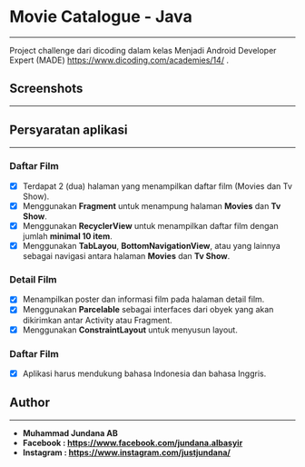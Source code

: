 # Movie Catalogue - Java
--------------------------------------------------------------------------------------------
Project challenge dari dicoding dalam kelas Menjadi Android Developer Expert (MADE)
https://www.dicoding.com/academies/14/ . 

## Screenshots
--------------------------------------------------------------------------------------------


## Persyaratan aplikasi
--------------------------------------------------------------------------------------------
### Daftar Film
* [x] Terdapat 2 (dua) halaman yang menampilkan daftar film (Movies dan Tv Show).
* [x] Menggunakan **Fragment** untuk menampung halaman **Movies** dan **Tv Show**.
* [x] Menggunakan **RecyclerView** untuk menampilkan daftar film dengan jumlah **minimal 10 item**.
* [x] Menggunakan **TabLayou**, **BottomNavigationView**, atau yang lainnya sebagai navigasi antara halaman **Movies** dan **Tv Show**.
### Detail Film
* [x] Menampilkan poster dan informasi film pada halaman detail film.
* [x] Menggunakan **Parcelable** sebagai interfaces dari obyek yang akan dikirimkan antar Activity atau Fragment.
* [x] Menggunakan **ConstraintLayout** untuk menyusun layout.
### Daftar Film
* [x] Aplikasi harus mendukung bahasa Indonesia dan bahasa Inggris.

## Author
--------------------------------------------------------------------------------------------
* **Muhammad Jundana AB**
* **Facebook : https://www.facebook.com/jundana.albasyir**
* **Instagram : https://www.instagram.com/justjundana/**
